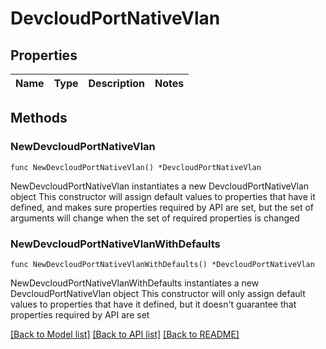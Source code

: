 # DevcloudPortNativeVlan

## Properties

Name | Type | Description | Notes
------------ | ------------- | ------------- | -------------

## Methods

### NewDevcloudPortNativeVlan

`func NewDevcloudPortNativeVlan() *DevcloudPortNativeVlan`

NewDevcloudPortNativeVlan instantiates a new DevcloudPortNativeVlan object
This constructor will assign default values to properties that have it defined,
and makes sure properties required by API are set, but the set of arguments
will change when the set of required properties is changed

### NewDevcloudPortNativeVlanWithDefaults

`func NewDevcloudPortNativeVlanWithDefaults() *DevcloudPortNativeVlan`

NewDevcloudPortNativeVlanWithDefaults instantiates a new DevcloudPortNativeVlan object
This constructor will only assign default values to properties that have it defined,
but it doesn't guarantee that properties required by API are set


[[Back to Model list]](../README.md#documentation-for-models) [[Back to API list]](../README.md#documentation-for-api-endpoints) [[Back to README]](../README.md)


